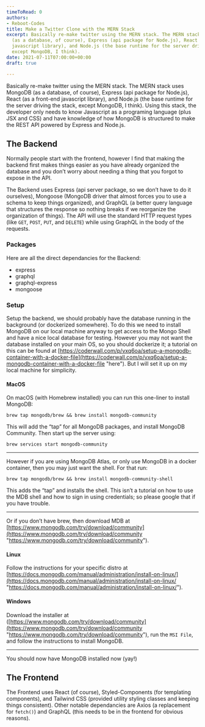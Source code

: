 ```yaml
---
timeToRead: 0
authors:
- Reboot-Codes
title: Make a Twitter Clone with the MERN Stack
excerpt: Basically re-make twitter using the MERN stack. The MERN stack uses MongoDB
  (as a database, of course), Express (api package for Node.js), React (as a front-end
  javascript library), and Node.js (the base runtime for the server driving the stack,
  except MongoDB, I think).
date: 2021-07-11T07:00:00+00:00
draft: true

---
```

Basically re-make twitter using the MERN stack. The MERN stack uses MongoDB (as a database, of course), Express (api package for Node.js), React (as a front-end javascript library), and Node.js (the base runtime for the server driving the stack, except MongoDB, I think). Using this stack, the developer only needs to know Javascript as a programing language (plus JSX and CSS) and have knowledge of how MongoDB is structured to make the REST API powered by Express and Node.js.

## The Backend

Normally people start with the frontend, however I find that making the backend first makes things easier as you have already organized the database and you don’t worry about needing a thing that you forgot to expose in the API.

The Backend uses Express (api server package, so we don’t have to do it ourselves), Mongoose (MongoDB driver that almost forces you to use a schema to keep things organized), and GraphQL (a better query language that structures the response so nothing breaks if we reorganize the organization of things). The API will use the standard HTTP request types (like `GET`, `POST`, `PUT`, and `DELETE`) while using GraphQL in the body of the requests.

### Packages

Here are all the direct dependancies for the Backend:

* express
* graphql
* graphql-express
* mongoose

### Setup

Setup the backend, we should probably have the database running in the background (or dockerized somewhere). To do this we need to install MongoDB on our local machine anyway to get access to the Mongo Shell and have a nice local database for testing. However you may not want the database installed on your main OS, so you should dockerize it; a tutorial on this can be found at [https://coderwall.com/p/vxq6oa/setup-a-mongodb-container-with-a-docker-file](https://coderwall.com/p/vxq6oa/setup-a-mongodb-container-with-a-docker-file "here"). But I will set it up on my local machine for simplicity.

#### MacOS

On macOS (with Homebrew installed) you can run this one-liner to install MongoDB:

    brew tap mongodb/brew && brew install mongodb-community

This will add the “tap” for all MongoDB packages, and install MongoDB Community. Then start up the server using:

    brew services start mongodb-community

***

However if you are using MongoDB Atlas, or only use MongoDB in a docker container, then you may just want the shell. For that run:

    brew tap mongodb/brew && brew install mongodb-community-shell

This adds the “tap” and installs the shell. This isn’t a tutorial on how to use the MDB shell and how to sign in using credentials; so please google that if you have trouble.

***

Or if you don’t have brew, then download MDB at [https://www.mongodb.com/try/download/community](https://www.mongodb.com/try/download/community "https://www.mongodb.com/try/download/community").

#### Linux

Follow the instructions for your specific distro at [https://docs.mongodb.com/manual/administration/install-on-linux/](https://docs.mongodb.com/manual/administration/install-on-linux/ "https://docs.mongodb.com/manual/administration/install-on-linux/").

#### Windows

Download the installer at ([https://www.mongodb.com/try/download/community](https://www.mongodb.com/try/download/community "https://www.mongodb.com/try/download/community"), run the `MSI File`, and follow the instructions to install MongoDB.

***

You should now have MongoDB installed now (yay!)

## The Frontend

The Frontend uses React (of course), Styled-Components (for templating components), and Tailwind CSS (provided utility styling classes and keeping things consistent). Other notable dependancies are Axios (a replacement for `fetch()`) and GraphQL (this needs to be in the frontend for obvious reasons).